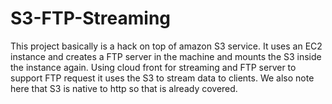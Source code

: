 S3-FTP-Streaming
================
This project basically is a hack on top of amazon S3 service. It uses an EC2 instance and creates a FTP server in the machine and mounts the S3 inside the instance again. Using cloud front for streaming and FTP server to support FTP request it uses the S3 to stream data to clients. We also note here that S3 is native to http so that is already covered. 
